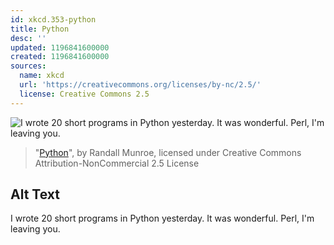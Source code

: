 ```yaml
---
id: xkcd.353-python
title: Python
desc: ''
updated: 1196841600000
created: 1196841600000
sources:
  name: xkcd
  url: 'https://creativecommons.org/licenses/by-nc/2.5/'
  license: Creative Commons 2.5
---
```

![I wrote 20 short programs in Python yesterday.  It was wonderful.  Perl, I'm leaving you.](https://imgs.xkcd.com/comics/python.png)
> "[Python](https://xkcd.com/353/)", by Randall Munroe, licensed under Creative Commons Attribution-NonCommercial 2.5 License

## Alt Text
I wrote 20 short programs in Python yesterday.  It was wonderful.  Perl, I'm leaving you.
